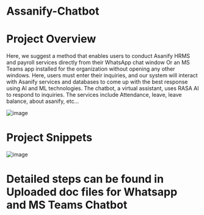 # Assanify-Chatbot

# Project Overview
Here, we suggest a method that enables users to conduct Asanify HRMS and payroll services directly from their WhatsApp chat window Or an MS Teams app installed for the organization without opening any other windows. Here, users must enter their inquiries, and our system will interact with Asanify services and databases to come up with the best response using AI and ML technologies.
The chatbot, a virtual assistant, uses RASA AI to respond to inquiries. The services include Attendance, leave, leave balance, about asanify, etc...


![image](https://github.com/Aman8T/Assanify-Chatbot/assets/77984568/19f2f415-def1-471a-9727-6ac8db8f54b6)

# Project Snippets
![image](https://github.com/Aman8T/Assanify-Chatbot/assets/77984568/b3399bb2-79f8-4f39-a07c-8b1dcd18719b)

# Detailed steps can be found in Uploaded doc files for Whatsapp and MS Teams Chatbot
